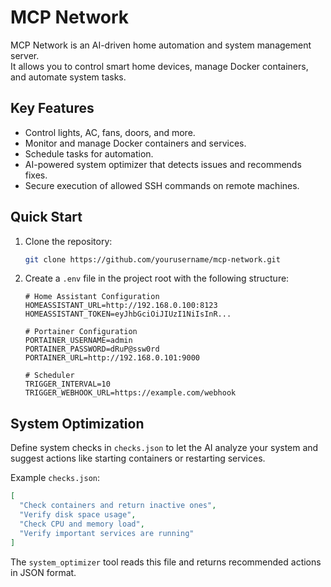 
# MCP Network

MCP Network is an AI-driven home automation and system management server.  
It allows you to control smart home devices, manage Docker containers, and automate system tasks.

## Key Features
- Control lights, AC, fans, doors, and more.
- Monitor and manage Docker containers and services.
- Schedule tasks for automation.
- AI-powered system optimizer that detects issues and recommends fixes.
- Secure execution of allowed SSH commands on remote machines.

## Quick Start
1. Clone the repository:
   ```bash
   git clone https://github.com/yourusername/mcp-network.git
   ```
2. Create a `.env` file in the project root with the following structure:

   ```env
   # Home Assistant Configuration
   HOMEASSISTANT_URL=http://192.168.0.100:8123
   HOMEASSISTANT_TOKEN=eyJhbGciOiJIUzI1NiIsInR...

   # Portainer Configuration
   PORTAINER_USERNAME=admin
   PORTAINER_PASSWORD=dRuP@ssw0rd
   PORTAINER_URL=http://192.168.0.101:9000

   # Scheduler
   TRIGGER_INTERVAL=10
   TRIGGER_WEBHOOK_URL=https://example.com/webhook
   ```

## System Optimization

Define system checks in `checks.json` to let the AI analyze your system and suggest actions like starting containers or restarting services.

Example `checks.json`:

```json
[
  "Check containers and return inactive ones",
  "Verify disk space usage",
  "Check CPU and memory load",
  "Verify important services are running"
]
```

The `system_optimizer` tool reads this file and returns recommended actions in JSON format.




